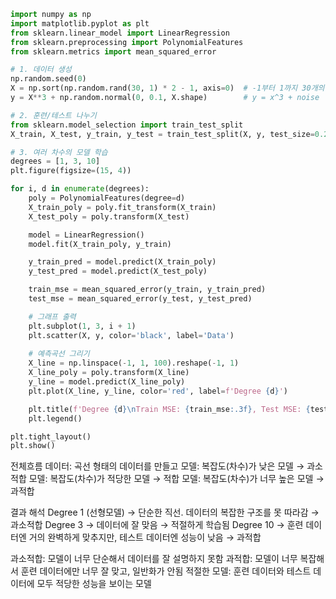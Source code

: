 ```py
import numpy as np
import matplotlib.pyplot as plt
from sklearn.linear_model import LinearRegression
from sklearn.preprocessing import PolynomialFeatures
from sklearn.metrics import mean_squared_error

# 1. 데이터 생성
np.random.seed(0)
X = np.sort(np.random.rand(30, 1) * 2 - 1, axis=0)  # -1부터 1까지 30개의 점
y = X**3 + np.random.normal(0, 0.1, X.shape)        # y = x^3 + noise

# 2. 훈련/테스트 나누기
from sklearn.model_selection import train_test_split
X_train, X_test, y_train, y_test = train_test_split(X, y, test_size=0.2, random_state=42)

# 3. 여러 차수의 모델 학습
degrees = [1, 3, 10]
plt.figure(figsize=(15, 4))

for i, d in enumerate(degrees):
    poly = PolynomialFeatures(degree=d)
    X_train_poly = poly.fit_transform(X_train)
    X_test_poly = poly.transform(X_test)

    model = LinearRegression()
    model.fit(X_train_poly, y_train)

    y_train_pred = model.predict(X_train_poly)
    y_test_pred = model.predict(X_test_poly)

    train_mse = mean_squared_error(y_train, y_train_pred)
    test_mse = mean_squared_error(y_test, y_test_pred)

    # 그래프 출력
    plt.subplot(1, 3, i + 1)
    plt.scatter(X, y, color='black', label='Data')
    
    # 예측곡선 그리기
    X_line = np.linspace(-1, 1, 100).reshape(-1, 1)
    X_line_poly = poly.transform(X_line)
    y_line = model.predict(X_line_poly)
    plt.plot(X_line, y_line, color='red', label=f'Degree {d}')

    plt.title(f'Degree {d}\nTrain MSE: {train_mse:.3f}, Test MSE: {test_mse:.3f}')
    plt.legend()

plt.tight_layout()
plt.show()
```
전체흐름 
데이터: 곡선 형태의 데이터를 만들고
모델: 복잡도(차수)가 낮은 모델 → 과소적합
모델: 복잡도(차수)가 적당한 모델 → 적합
모델: 복잡도(차수)가 너무 높은 모델 → 과적합

결과 해석
Degree 1 (선형모델) → 단순한 직선. 데이터의 복잡한 구조를 못 따라감 → 과소적합
Degree 3 → 데이터에 잘 맞음 → 적절하게 학습됨
Degree 10 → 훈련 데이터엔 거의 완벽하게 맞추지만, 테스트 데이터엔 성능이 낮음 → 과적합

과소적합: 모델이 너무 단순해서 데이터를 잘 설명하지 못함
과적합: 모델이 너무 복잡해서 훈련 데이터에만 너무 잘 맞고, 일반화가 안됨
적절한 모델:	훈련 데이터와 테스트 데이터에 모두 적당한 성능을 보이는 모델
